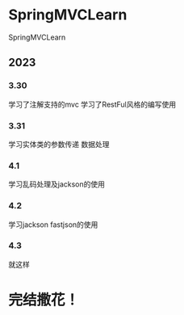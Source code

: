 # SpringMVCLearn
SpringMVCLearn

## 2023
### 3.30
学习了注解支持的mvc
学习了RestFul风格的编写使用
### 3.31
学习实体类的参数传递 数据处理
### 4.1
学习乱码处理及jackson的使用
### 4.2
学习jackson fastjson的使用
### 4.3
就这样

# 完结撒花！